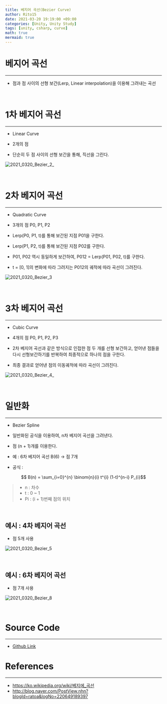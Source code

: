 ```yaml
---
title: 베지어 곡선(Bezier Curve)
author: Rito15
date: 2021-03-20 19:19:00 +09:00
categories: [Unity, Unity Study]
tags: [unity, csharp, curve]
math: true
mermaid: true
---
```


# 베지어 곡선
---
- 점과 점 사이의 선형 보간(Lerp, Linear interpolation)을 이용해 그려내는 곡선

<br>

# 1차 베지어 곡선
---

- Linear Curve

- 2개의 점

- 단순히 두 점 사이의 선형 보간을 통해, 직선을 그린다.

![2021_0320_Bezier_2_](https://user-images.githubusercontent.com/42164422/111868742-fc066080-89be-11eb-9865-500078466923.gif)

<br>

# 2차 베지어 곡선
---

- Quadratic Curve

- 3개의 점 P0, P1, P2

- Lerp(P0, P1, t)를 통해 보간된 지점 P01을 구한다.

- Lerp(P1, P2, t)를 통해 보간된 지점 P02를 구한다.

- P01, P02 역시 동일하게 보간하여, P012 = Lerp(P01, P02, t)를 구한다.

- t = [0, 1]의 변화에 따라 그려지는 P012의 궤적에 따라 곡선이 그려진다.

![2021_0320_Bezier_3](https://user-images.githubusercontent.com/42164422/111868282-610c8700-89bc-11eb-9115-338fb7b00005.gif)

<br>

# 3차 베지어 곡선
---

- Cubic Curve

- 4개의 점 P0, P1, P2, P3

- 2차 베지어 곡선과 같은 방식으로 인접한 점 두 개를 선형 보간하고, 얻어낸 점들을 다시 선형보간하기를 반복하여 최종적으로 하나의 점을 구한다.

- 최종 결과로 얻어낸 점의 이동궤적에 따라 곡선이 그려진다.

![2021_0320_Bezier_4_](https://user-images.githubusercontent.com/42164422/111868745-fdd02400-89be-11eb-87f5-0c5d81f115ff.gif)

<br>

# 일반화
---

- Bezier Spline

- 일반화된 공식을 이용하여, n차 베지어 곡선을 그려낸다.

- 점 (n + 1)개를 이용한다.

- 예 : 6차 베지어 곡선 B(6) -> 점 7개

- 공식 :

$$ B(n) = \sum_{i=0}^{n} \binom{n}{i} t^{i} (1-t)^{n-i} P_{i}$$

> - n : 차수
> - t : 0 ~ 1
> - Pi : (i + 1)번째 점의 위치

<br>

## 예시 : 4차 베지어 곡선

- 점 5개 사용

![2021_0320_Bezier_5](https://user-images.githubusercontent.com/42164422/111872093-ed28a980-89d0-11eb-8bec-5c30e9b56f67.gif)

<br>

## 예시 : 6차 베지어 곡선

- 점 7개 사용

![2021_0320_Bezier_8](https://user-images.githubusercontent.com/42164422/111872096-ee59d680-89d0-11eb-9b70-ad704a7075cd.gif)

<br>

# Source Code
---
- [Github Link](https://github.com/rito15/UnityStudy2/tree/master/Rito/2.%20Study/2021_0319_Bezier%20Curve)


# References
---
- <https://ko.wikipedia.org/wiki/베지에_곡선>
- <http://blog.naver.com/PostView.nhn?blogId=ratoa&logNo=220649189397>


